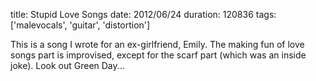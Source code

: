 title: Stupid Love Songs
date: 2012/06/24
duration: 120836
tags: ['malevocals', 'guitar', 'distortion']

This is a song I wrote for an ex-girlfriend, Emily. The making fun of love songs part is improvised, except for the scarf part (which was an inside joke). Look out Green Day...
